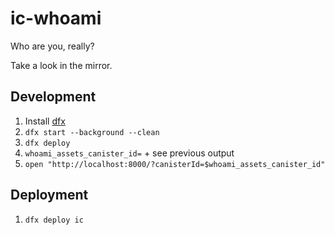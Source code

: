 # ic-whoami

Who are you, really?

Take a look in the mirror.

## Development

1. Install [dfx](https://sdk.dfinity.org/docs/index.html)
2. `dfx start --background --clean`
3. `dfx deploy`
3. `whoami_assets_canister_id=` + see previous output
4. `open "http://localhost:8000/?canisterId=$whoami_assets_canister_id"`

## Deployment

1. `dfx deploy ic`
